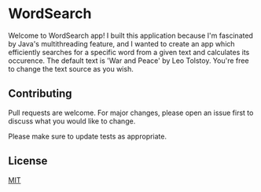 # WordSearch

Welcome to WordSearch app! I built this application because I'm fascinated by Java's multithreading feature, and I wanted to create an app which efficiently searches for a specific word from a given text and calculates its occurence. The default text is 'War and Peace' by Leo Tolstoy. You're free to change the text source as you wish. 

## Contributing

Pull requests are welcome. For major changes, please open an issue first
to discuss what you would like to change.

Please make sure to update tests as appropriate.

## License

[MIT](https://choosealicense.com/licenses/mit/)
